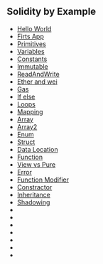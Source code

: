 ## Solidity by Example

* [Hello World](HelloWorld.sol)
* [Firts App](FirstApp.sol)
* [Primitives](primitives.sol)
* [Variables](variables.sol)
* [Constants](constants.sol)
* [Immutable](immutable.sol)
* [ReadAndWrite](ReadAndWrite.sol)
* [Ether and wei](EtherAndWei.sol)
* [Gas](gas.sol)
* [If else](ifelse.sol)
* [Loops](forloop.sol)
* [Mapping](mapping.sol)
* [Array](array.sol)
* [Array2](array2.sol)
* [Enum](enum.sol)
* [Struct](struct.sol)
* [Data Location](DataLocation.sol)
* [Function]()
* [View vs Pure](ViewAndPure.sol)
* [Error](Error.sol)
* [Function Modifier](functionModifier.sol)
* [Constractor](constractor.sol)
* [Inheritance](inheritance.sol)
* [Shadowing](ShadowingInheritedStateVar.sol)
* []()
* []()
* []()
* []()
* []()
* []()
* []()